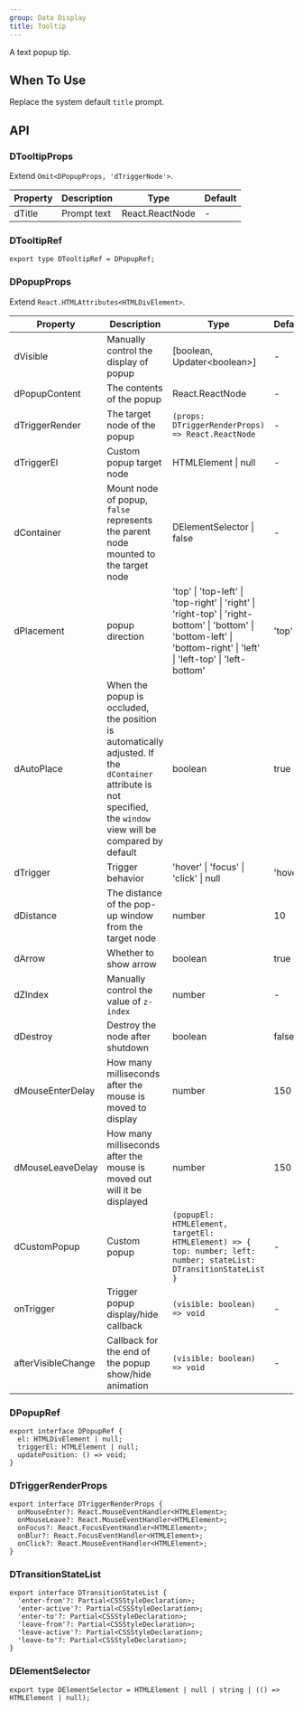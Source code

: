 ```yaml
---
group: Data Display
title: Tooltip
---
```


A text popup tip.

## When To Use

Replace the system default `title` prompt.

## API

### DTooltipProps

Extend `Omit<DPopupProps, 'dTriggerNode'>`.

<!-- prettier-ignore-start -->
| Property | Description | Type | Default | 
| --- | --- | --- | --- | 
| dTitle | Prompt text | React.ReactNode | - |
<!-- prettier-ignore-end -->

### DTooltipRef

```tsx
export type DTooltipRef = DPopupRef;
```

### DPopupProps

Extend `React.HTMLAttributes<HTMLDivElement>`.

<!-- prettier-ignore-start -->
| Property | Description | Type | Default | 
| --- | --- | --- | --- | 
| dVisible | Manually control the display of popup | [boolean, Updater\<boolean\>] | - |
| dPopupContent | The contents of the popup | React.ReactNode | - |
| dTriggerRender | The target node of the popup | `(props: DTriggerRenderProps) => React.ReactNode` | - |
| dTriggerEl |  Custom popup target node | HTMLElement \| null | - |
| dContainer | Mount node of popup, `false` represents the parent node mounted to the target node | DElementSelector \| false | - |
| dPlacement | popup direction | 'top' \| 'top-left' \| 'top-right' \| 'right' \| 'right-top' \| 'right-bottom' \| 'bottom' \| 'bottom-left' \| 'bottom-right' \| 'left' \| 'left-top' \| 'left-bottom' | 'top' |
| dAutoPlace | When the popup is occluded, the position is automatically adjusted. If the `dContainer` attribute is not specified, the `window` view will be compared by default | boolean | true |
| dTrigger | Trigger behavior | 'hover' \| 'focus' \| 'click' \| null | 'hover' |
| dDistance | The distance of the pop-up window from the target node | number | 10 |
| dArrow | Whether to show arrow | boolean | true |
| dZIndex | Manually control the value of `z-index` | number | - |
| dDestroy | Destroy the node after shutdown | boolean | false |
| dMouseEnterDelay | How many milliseconds after the mouse is moved to display | number | 150 |
| dMouseLeaveDelay | How many milliseconds after the mouse is moved out will it be displayed | number | 150 |
| dCustomPopup | Custom popup | `(popupEl: HTMLElement, targetEl: HTMLElement) => { top: number; left: number; stateList: DTransitionStateList }` | - |
| onTrigger | Trigger popup display/hide callback | `(visible: boolean) => void` | - |
| afterVisibleChange | Callback for the end of the popup show/hide animation | `(visible: boolean) => void` | - |
<!-- prettier-ignore-end -->

### DPopupRef

```tsx
export interface DPopupRef {
  el: HTMLDivElement | null;
  triggerEl: HTMLElement | null;
  updatePosition: () => void;
}
```

### DTriggerRenderProps

```tsx
export interface DTriggerRenderProps {
  onMouseEnter?: React.MouseEventHandler<HTMLElement>;
  onMouseLeave?: React.MouseEventHandler<HTMLElement>;
  onFocus?: React.FocusEventHandler<HTMLElement>;
  onBlur?: React.FocusEventHandler<HTMLElement>;
  onClick?: React.MouseEventHandler<HTMLElement>;
}
```

### DTransitionStateList

```tsx
export interface DTransitionStateList {
  'enter-from'?: Partial<CSSStyleDeclaration>;
  'enter-active'?: Partial<CSSStyleDeclaration>;
  'enter-to'?: Partial<CSSStyleDeclaration>;
  'leave-from'?: Partial<CSSStyleDeclaration>;
  'leave-active'?: Partial<CSSStyleDeclaration>;
  'leave-to'?: Partial<CSSStyleDeclaration>;
}
```

### DElementSelector

```tsx
export type DElementSelector = HTMLElement | null | string | (() => HTMLElement | null);
```
